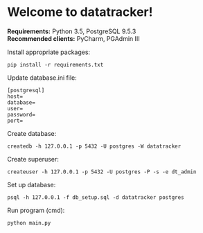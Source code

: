 # Welcome to datatracker!

**Requirements:** Python 3.5, PostgreSQL 9.5.3  
**Recommended clients:** PyCharm, PGAdmin III  

Install appropriate packages:

```
pip install -r requirements.txt
```

Update database.ini file:

```
[postgresql]
host=
database=
user=
password=
port=
```

Create database:

```
createdb -h 127.0.0.1 -p 5432 -U postgres -W datatracker
```

Create superuser:

```
createuser -h 127.0.0.1 -p 5432 -U postgres -P -s -e dt_admin
```

Set up database:

```
psql -h 127.0.0.1 -f db_setup.sql -d datatracker postgres
```

Run program (cmd):

```
python main.py
```


